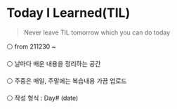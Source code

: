 # Today I Learned(TIL)

>  Never leave TIL tomorrow which you can do today

⚪ from 211230 ~

⚪  날마다 배운 내용을 정리하는 공간

⚪ 주중은 매일, 주말에는 복습내용 가끔 업로드

⚪ 작성 형식 : Day# (date)

